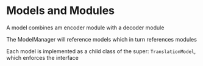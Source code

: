 # Models and Modules

A model combines am encoder module with a decoder module

The ModelManager will reference models which in turn references modules

Each model is implemented as a child class of the super: `TranslationModel`, which enforces the interface